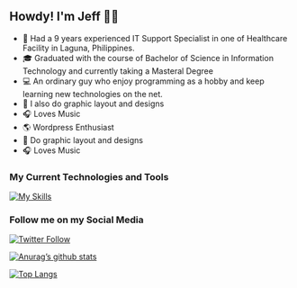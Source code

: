 ## Howdy! I'm Jeff 👋🤖

- 🏥 Had a 9 years experienced IT Support Specialist in one of Healthcare Facility in Laguna, Philippines.
- 🎓 Graduated with the course of Bachelor of Science in Information Technology and currently taking a Masteral Degree
- 💻 An ordinary guy who enjoy programming as a hobby and keep learning new technologies on the net.
- 🎨 I also do graphic layout and designs
- 🎧 Loves Music
- 🌎 Wordpress Enthusiast
- 🎨 Do graphic layout and designs
- 🎧 Loves Music 

### My Current Technologies and Tools
[![My Skills](https://skillicons.dev/icons?i=wordpress,azure,js,html,css,bootstrap,c,django,git,laravel,mysql,php,sublime,tailwind,vue)](https://skillicons.dev)


### Follow me on my Social Media

[![Twitter Follow](https://img.shields.io/twitter/follow/jeffmorales29?color=1DA1F2&logo=twitter&style=for-the-badge)](https://twitter.com/intent/follow?original_referer=https%3A%2F%2Fgithub.com%2Fjeffmorales29&screen_name=jeffmorales29)

[![Anurag’s github stats](https://github-readme-stats.vercel.app/api?username=jeffmorales29)](https://github.com/jeffmorales29)

[![Top Langs](https://github-readme-stats.vercel.app/api/top-langs/?username=jeffmorales29&layout=compact)](https://github.com/jeffmorales29)
